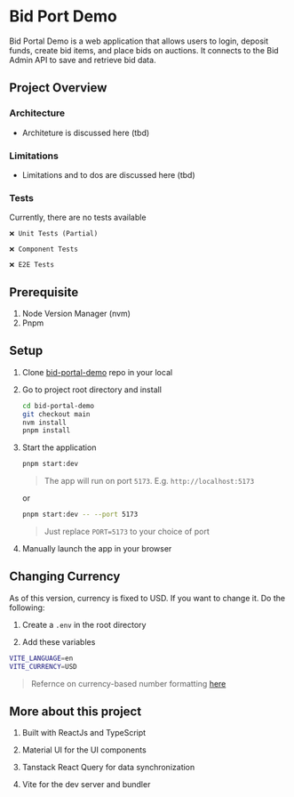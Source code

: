 # Bid Port Demo

Bid Portal Demo is a web application that allows users to login, deposit funds, create bid items, and place bids on auctions. It connects to the Bid Admin API to save and retrieve bid data.

## Project Overview

### Architecture

- Architeture is discussed here (tbd)

### Limitations

- Limitations and to dos are discussed here (tbd)

### Tests

Currently, there are no tests available

    ❌ Unit Tests (Partial)

    ❌ Component Tests

    ❌ E2E Tests


## Prerequisite

1. Node Version Manager (nvm)
1. Pnpm

## Setup

1. Clone [bid-portal-demo](https://github.com/rayandus/bid-portal-demo) repo in your local

1. Go to project root directory and install

   ```bash
   cd bid-portal-demo
   git checkout main
   nvm install
   pnpm install
   ```

1. Start the application

   ```bash
   pnpm start:dev
   ```

   > The app will run on port `5173`. E.g. `http://localhost:5173`

   or

   ```bash
   pnpm start:dev -- --port 5173
   ```

   > Just replace `PORT=5173` to your choice of port

1. Manually launch the app in your browser


## Changing Currency

As of this version, currency is fixed to USD. If you want to change it. Do the following:

1. Create a `.env` in the root directory

1. Add these variables

  ```bash
  VITE_LANGUAGE=en
  VITE_CURRENCY=USD
  ```

  > Refernce on currency-based number formatting [here](https://developer.mozilla.org/en-US/docs/Web/JavaScript/Reference/Global_Objects/Intl/NumberFormat)

## More about this project

1. Built with ReactJs and TypeScript

1. Material UI for the UI components

1. Tanstack React Query for data synchronization

1. Vite for the dev server and bundler
